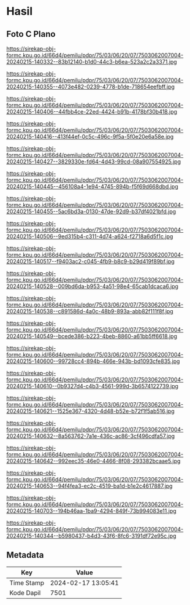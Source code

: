 # Hasil

## Foto C Plano

https://sirekap-obj-formc.kpu.go.id/66d4/pemilu/pdpr/75/03/06/20/07/7503062007004-20240215-140332--83b12140-b1d0-44c3-b6ea-523a2c2a3371.jpg

https://sirekap-obj-formc.kpu.go.id/66d4/pemilu/pdpr/75/03/06/20/07/7503062007004-20240215-140355--4073e482-0239-4778-b1de-718654eefbff.jpg

https://sirekap-obj-formc.kpu.go.id/66d4/pemilu/pdpr/75/03/06/20/07/7503062007004-20240215-140406--44fbb4ce-22ed-4424-b91b-4178bf30b418.jpg

https://sirekap-obj-formc.kpu.go.id/66d4/pemilu/pdpr/75/03/06/20/07/7503062007004-20240215-140416--413f44ef-0c5c-496c-9f5a-5f0e20e6a58e.jpg

https://sirekap-obj-formc.kpu.go.id/66d4/pemilu/pdpr/75/03/06/20/07/7503062007004-20240215-140427--3829330e-fd64-4d43-99cd-08a907554925.jpg

https://sirekap-obj-formc.kpu.go.id/66d4/pemilu/pdpr/75/03/06/20/07/7503062007004-20240215-140445--456108a4-1e94-4745-894b-f5f69d668dbd.jpg

https://sirekap-obj-formc.kpu.go.id/66d4/pemilu/pdpr/75/03/06/20/07/7503062007004-20240215-140455--5ac6bd3a-0130-47de-92d9-b37df4021bfd.jpg

https://sirekap-obj-formc.kpu.go.id/66d4/pemilu/pdpr/75/03/06/20/07/7503062007004-20240215-140506--9ed315b4-c311-4d74-a624-f2718a6d5f1c.jpg

https://sirekap-obj-formc.kpu.go.id/66d4/pemilu/pdpr/75/03/06/20/07/7503062007004-20240215-140517--f9403ac2-c045-4fb9-b8c9-b29d419f89bf.jpg

https://sirekap-obj-formc.kpu.go.id/66d4/pemilu/pdpr/75/03/06/20/07/7503062007004-20240215-140528--009bd6da-b953-4a51-98e4-65cab1dcaca6.jpg

https://sirekap-obj-formc.kpu.go.id/66d4/pemilu/pdpr/75/03/06/20/07/7503062007004-20240215-140538--c891586d-4a0c-48b9-893a-abb82f111f8f.jpg

https://sirekap-obj-formc.kpu.go.id/66d4/pemilu/pdpr/75/03/06/20/07/7503062007004-20240215-140549--bcede386-b223-4beb-8860-a61bb5ff6618.jpg

https://sirekap-obj-formc.kpu.go.id/66d4/pemilu/pdpr/75/03/06/20/07/7503062007004-20240215-140600--99728cc4-894b-466e-943b-bd1093cfe835.jpg

https://sirekap-obj-formc.kpu.go.id/66d4/pemilu/pdpr/75/03/06/20/07/7503062007004-20240215-140610--0b9327d4-c4b3-4561-999d-3b6574122739.jpg

https://sirekap-obj-formc.kpu.go.id/66d4/pemilu/pdpr/75/03/06/20/07/7503062007004-20240215-140621--1525e367-4320-4d48-b52e-b72f1f5ab516.jpg

https://sirekap-obj-formc.kpu.go.id/66d4/pemilu/pdpr/75/03/06/20/07/7503062007004-20240215-140632--8a563762-7a1e-436c-ac86-3cf496cdfa57.jpg

https://sirekap-obj-formc.kpu.go.id/66d4/pemilu/pdpr/75/03/06/20/07/7503062007004-20240215-140642--992eec35-46e0-4466-8f08-293382bcaae5.jpg

https://sirekap-obj-formc.kpu.go.id/66d4/pemilu/pdpr/75/03/06/20/07/7503062007004-20240215-140653--94f4fea3-ec2c-4519-ba1d-b1e2c4617887.jpg

https://sirekap-obj-formc.kpu.go.id/66d4/pemilu/pdpr/75/03/06/20/07/7503062007004-20240215-140703--194b46aa-1ba9-4294-849f-73b994083e11.jpg

https://sirekap-obj-formc.kpu.go.id/66d4/pemilu/pdpr/75/03/06/20/07/7503062007004-20240215-140344--b5980437-b4d3-43f6-8fc6-3191df72e95c.jpg


## Metadata

| Key        | Value               |
| ---------- | ------------------- |
| Time Stamp | 2024-02-17 13:05:41 |
| Kode Dapil | 7501                |



